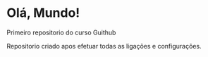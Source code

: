 # Olá, Mundo!
 Primeiro repositorio do curso Guithub

Repositorio criado apos efetuar todas as ligações e configurações.